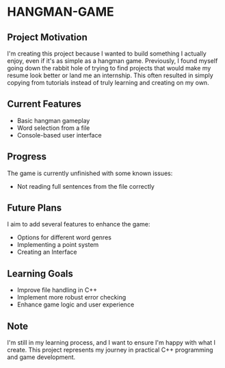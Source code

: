 # HANGMAN-GAME

## Project Motivation
I'm creating this project because I wanted to build something I actually enjoy, even if it's as simple as a hangman game. Previously, I found myself going down the rabbit hole of trying to find projects that would make my resume look better or land me an internship. This often resulted in simply copying from tutorials instead of truly learning and creating on my own.

## Current Features
- Basic hangman gameplay
- Word selection from a file
- Console-based user interface

## Progress
The game is currently unfinished with some known issues:
- Not reading full sentences from the file correctly

## Future Plans
I aim to add several features to enhance the game:
- Options for different word genres
- Implementing a point system
- Creating an Interface

## Learning Goals
- Improve file handling in C++
- Implement more robust error checking
- Enhance game logic and user experience

## Note 
I'm still in my learning process, and I want to ensure I'm happy with what I create. This project represents my journey in practical C++ programming and game development.
